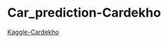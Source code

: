 # Car_prediction-Cardekho

[Kaggle-Cardekho](https://www.kaggle.com/datasets/nehalbirla/vehicle-dataset-from-cardekho)

